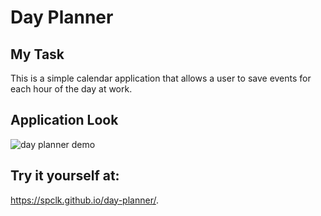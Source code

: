 # Day Planner

## My Task

This is a simple calendar application that allows a user to save events for each hour of the day at work.



## Application Look


![day planner demo](.Day-Planner.png)


## Try it yourself at:

https://spclk.github.io/day-planner/.

